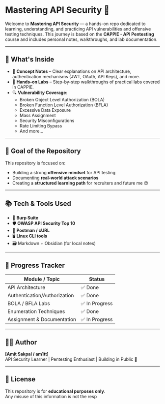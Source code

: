 # Mastering API Security 🔐

Welcome to **Mastering API Security** — a hands-on repo dedicated to learning, understanding, and practicing API vulnerabilities and offensive testing techniques. This journey is based on the **CAPPIE - API Pentesting** course and includes personal notes, walkthroughs, and lab documentation.

---

## 📌 What's Inside

- 🧠 **Concept Notes** – Clear explanations on API architecture, authentication mechanisms (JWT, OAuth, API Keys), and more.
- 🧪 **Hands-on Labs** – Step-by-step walkthroughs of practical labs covered in CAPPIE.
- 🔍 **Vulnerability Coverage**:
  - Broken Object Level Authorization (BOLA)
  - Broken Function Level Authorization (BFLA)
  - Excessive Data Exposure
  - Mass Assignment
  - Security Misconfigurations
  - Rate Limiting Bypass
  - And more...

---

## 🎯 Goal of the Repository

This repository is focused on:
- Building a strong **offensive mindset** for API testing
- Documenting **real-world attack scenarios**
- Creating a **structured learning path** for recruiters and future me 😉

---

## 📚 Tech & Tools Used

- 🧪 **Burp Suite**
- 🛡️ **OWASP API Security Top 10**
- 🧾 **Postman / cURL**
- 🖥️ **Linux CLI tools**
- 🗃️ Markdown + Obsidian (for local notes)

---

## 🚀 Progress Tracker

| Module / Topic                     | Status   |
| --------------------------------- | -------- |
| API Architecture                  | ✅ Done   |
| Authentication/Authorization     | ✅ Done   |
| BOLA / BFLA Labs                  | ✅ In Progress |
| Enumeration Techniques            | ✅ Done   |
| Assignment & Documentation        | ✅ In Progress |

---



## 🧑‍💻 Author

**[Amit Sakpal / am1tt]**  
API Security Learner | Pentesting Enthusiast | Building in Public 🚀

---

## 📄 License

This repository is for **educational purposes only**.  
Any misuse of this information is not the resp
